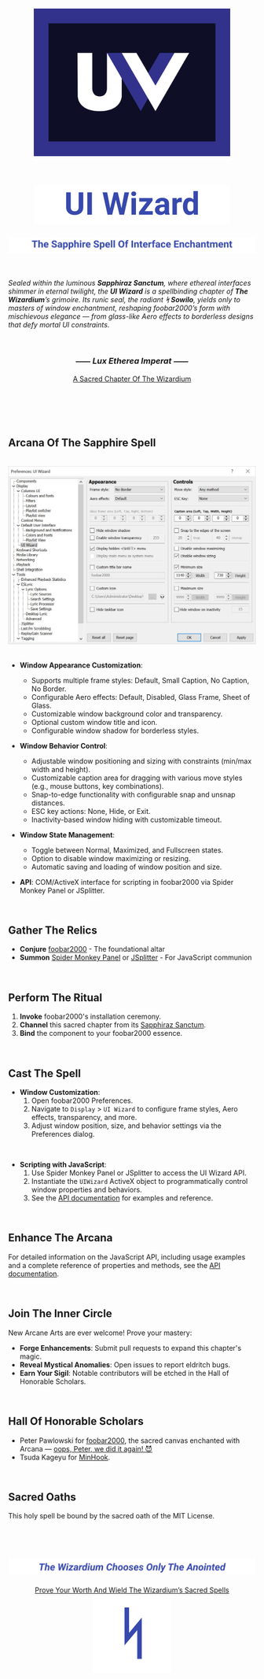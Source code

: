 <!-- #region CROWN OF THE SAPPHIRE CHAPTER -->

<div align="center">
  <br>
  <picture>
    <source media="(prefers-color-scheme: dark)" srcset="assets/images/UI-Wizard-Logo.svg">
    <img src="assets/images/UI-Wizard-Logo.svg" width="400" alt="UI Wizard Logo">
  </picture>
  <br>
  <br>
</div>

<div align="center">
  <h1>
    <picture>
      <source media="(prefers-color-scheme: dark)" srcset="assets/images/UI-Wizard-Title-Dark.svg">
      <img src="assets/images/UI-Wizard-Title-Light.svg" alt="UI Wizard Title">
    </picture>
  </h1>
</div>

<div align="center">
  <picture>
    <source media="(prefers-color-scheme: dark)" srcset="assets/images/UI-Wizard-Subtitle-Dark.svg">
    <img src="assets/images/UI-Wizard-Subtitle-Light.svg" alt="UI Wizard Subtitle">
  </picture>
</div>

<!-- #endregion CROWN OF THE SAPPHIRE CHAPTER -->

<br>
<br>

<!-- #region CHRONICLES OF THE SAPPHIRE SANCTUM -->

*Sealed within the luminous **Sapphiraz Sanctum**, where ethereal interfaces shimmer in eternal twilight,
the **UI Wizard** is a spellbinding chapter of **The Wizardium**’s grimoire.
Its runic seal, the radiant **ᛋ Sowilo**, yields only to masters of window enchantment, reshaping foobar2000’s
form with mischievous elegance — from glass-like Aero effects to borderless designs that defy mortal UI constraints.*

<br>

<h3 align="center"><em><span title="The Ethereal Light Commands">⸺ Lux Etherea Imperat ⸺</span></em></h3>
<div align="center"><a href="https://github.com/The-Wizardium">A Sacred Chapter Of The Wizardium</a></div>

<br>
<h2></h2>
<br>
<br>

## Arcana Of The Sapphire Spell

<br>
  <picture>
    <source media="(prefers-color-scheme: dark)" srcset="assets/images/UI-Wizard-Preferences-Dark.jpg">
    <img src="assets/images/UI-Wizard-Preferences-Light.jpg" alt="UI Wizard Preferences Screenshot">
  </picture>
<br>
<br>

- **Window Appearance Customization**:
  - Supports multiple frame styles: Default, Small Caption, No Caption, No Border.
  - Configurable Aero effects: Default, Disabled, Glass Frame, Sheet of Glass.
  - Customizable window background color and transparency.
  - Optional custom window title and icon.
  - Configurable window shadow for borderless styles.

- **Window Behavior Control**:
  - Adjustable window positioning and sizing with constraints (min/max width and height).
  - Customizable caption area for dragging with various move styles (e.g., mouse buttons, key combinations).
  - Snap-to-edge functionality with configurable snap and unsnap distances.
  - ESC key actions: None, Hide, or Exit.
  - Inactivity-based window hiding with customizable timeout.

- **Window State Management**:
  - Toggle between Normal, Maximized, and Fullscreen states.
  - Option to disable window maximizing or resizing.
  - Automatic saving and loading of window position and size.

- **API**: COM/ActiveX interface for scripting in foobar2000 via Spider Monkey Panel or JSplitter.

<br>

## Gather The Relics

- **Conjure** [foobar2000](https://www.foobar2000.org) - The foundational altar
- **Summon** [Spider Monkey Panel](https://github.com/TheQwertiest/foo_spider_monkey_panel) or
  [JSplitter](https://foobar2000.ru/forum/viewtopic.php?t=6378) - For JavaScript communion

<br>

## Perform The Ritual

01. **Invoke** foobar2000's installation ceremony.
02. **Channel** this sacred chapter from its [Sapphiraz Sanctum](https://github.com/The-Wizardium/UI-Wizard).
03. **Bind** the component to your foobar2000 essence.

<br>

## Cast The Spell

- **Window Customization**:
  01. Open foobar2000 Preferences.
  02. Navigate to `Display` > `UI Wizard` to configure frame styles, Aero effects, transparency, and more.
  03. Adjust window position, size, and behavior settings via the Preferences dialog.

<br>

- **Scripting with JavaScript**:
  01. Use Spider Monkey Panel or JSplitter to access the UI Wizard API.
  02. Instantiate the `UIWizard` ActiveX object to programmatically control window properties and behaviors.
  03. See the [API documentation](API.md) for examples and reference.

<br>

## Enhance The Arcana

For detailed information on the JavaScript API, including usage examples and a complete reference of properties and methods,
see the [API documentation](API.md).

<br>

## Join The Inner Circle

New Arcane Arts are ever welcome! Prove your mastery:
- **Forge Enhancements**: Submit pull requests to expand this chapter's magic.
- **Reveal Mystical Anomalies**: Open issues to report eldritch bugs.
- **Earn Your Sigil**: Notable contributors will be etched in the Hall of Honorable Scholars.

<br>

## Hall Of Honorable Scholars

- Peter Pawlowski for [foobar2000](https://www.foobar2000.org), the sacred canvas enchanted with Arcana —
  [oops, Peter, we did it again! 😈](https://www.youtube.com/watch?v=qItugh-fFgg)
- Tsuda Kageyu for [MinHook](https://github.com/TsudaKageyu/minhook).

<br>

## Sacred Oaths

This holy spell be bound by the sacred oath of the MIT License.

<!-- #endregion CHRONICLES OF THE SAPPHIRE SANCTUM -->

<br>
<br>

<!-- #region SECRET INSCRIPTION OF THE ETERNAL BINDING -->

<div align="center">
  <h2>
    <picture>
      <source media="(prefers-color-scheme: dark)" srcset="assets/images/UI-Wizard-Footer-Slogan-Dark.svg">
      <img src="assets/images/UI-Wizard-Footer-Slogan-Light.svg" alt="UI Wizard Footer Slogan">
    </picture>
  </h2>
</div>

<div align="center">
  <a href="https://www.the-wizardium.org/index.html#ChroniclesOfTheSealedChapters">Prove Your Worth And Wield The Wizardium’s Sacred Spells</a>
</div>

<div align="center">
  <a href="#" onclick="window.scrollTo(0, 0);">
    <picture>
      <source media="(prefers-color-scheme: dark)" srcset="assets/images/UI-Wizard-Footer-Rune-Dark.svg">
      <img src="assets/images/UI-Wizard-Footer-Rune-Light.svg" alt="UI Wizard Footer Rune">
    </picture>
  <a>
</div>

<!-- #endregion SECRET INSCRIPTION OF THE ETERNAL BINDING -->
